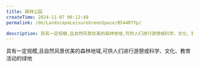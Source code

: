 ```yaml
---
title: 森林公园
createTime: 2024-11-07 00:12:49
permalink: /de/LandscapeLeisureGreenSpace/B544R7Yp/

description: 具有一定规模,且自然风景优美的森林地域,可供人们进行游憩或科学、文化、教育活动的绿地
---
```


具有一定规模,且自然风景优美的森林地域,可供人们进行游憩或科学、文化、教育活动的绿地